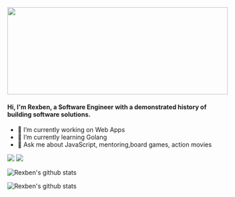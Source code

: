 
<img src="https://data.whicdn.com/images/278713842/original.gif" height="200" width="100%"/>

#### Hi, I'm Rexben, a Software Engineer with a demonstrated history of building software solutions.

- 🔭 I’m currently working on Web Apps
- 🌱 I’m currently learning Golang 
- 💬 Ask me about JavaScript, mentoring,board games, action movies

<a href="https://twitter.com/rexben001" target="_blank"><img src="https://img.shields.io/badge/twitter-%231DA1F2.svg?&style=for-the-badge&logo=twitter&logoColor=white" /></a>
<a href="https://www.linkedin.com/in/rexben/" target=""><img src="https://img.shields.io/badge/linkedin-%230077B5.svg?&style=for-the-badge&logo=linkedin&logoColor=white" />
</a>


![Rexben's github stats](https://github-readme-stats.vercel.app/api?username=rexben001&count_private=true&show_icons=true&theme=dracula) 

![Rexben's github stats](https://github-readme-stats.vercel.app/api/top-langs/?username=rexben001&theme=blue-green&layout=compact)

